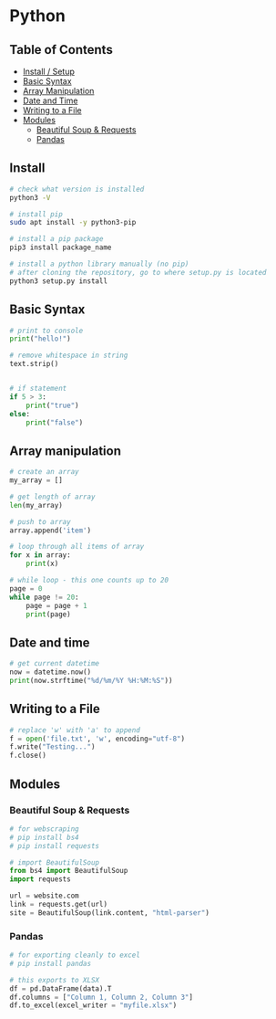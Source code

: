 # Python

## Table of Contents
- [Install / Setup](#install)
- [Basic Syntax](#basic-syntax)
- [Array Manipulation](#array-manipulation)
- [Date and Time](#date-and-time)
- [Writing to a File](#writing-to-a-file)
- [Modules](#modules)
    - [Beautiful Soup & Requests](#beautiful-soup--requests)
	- [Pandas](#pandas)


## Install
```bash
# check what version is installed
python3 -V

# install pip
sudo apt install -y python3-pip

# install a pip package
pip3 install package_name

# install a python library manually (no pip)
# after cloning the repository, go to where setup.py is located
python3 setup.py install
```

## Basic Syntax

```python
# print to console
print("hello!")

# remove whitespace in string
text.strip()


# if statement
if 5 > 3:
	print("true")
else:
	print("false")
```


## Array manipulation

```python
# create an array
my_array = []

# get length of array
len(my_array)

# push to array
array.append('item')

# loop through all items of array
for x in array:
	print(x)

# while loop - this one counts up to 20
page = 0
while page != 20:
	page = page + 1
	print(page)

```

## Date and time

```python
# get current datetime
now = datetime.now()
print(now.strftime("%d/%m/%Y %H:%M:%S"))
```

## Writing to a File
```python
# replace 'w' with 'a' to append
f = open('file.txt', 'w', encoding="utf-8")
f.write("Testing...")
f.close()
```

## Modules

### Beautiful Soup & Requests

```python
# for webscraping
# pip install bs4
# pip install requests

# import BeautifulSoup
from bs4 import BeautifulSoup
import requests

url = website.com
link = requests.get(url)
site = BeautifulSoup(link.content, "html-parser")
```

### Pandas

```python
# for exporting cleanly to excel
# pip install pandas

# this exports to XLSX
df = pd.DataFrame(data).T
df.columns = ["Column 1, Column 2, Column 3"]
df.to_excel(excel_writer = "myfile.xlsx")
```